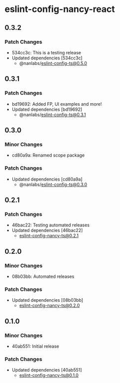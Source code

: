 # eslint-config-nancy-react

## 0.3.2

### Patch Changes

- 534cc3c: This is a testing release
- Updated dependencies [534cc3c]
  - @nanlabs/eslint-config-ts@0.5.0

## 0.3.1

### Patch Changes

- bd19692: Added FP, UI examples and more!
- Updated dependencies [bd19692]
  - @nanlabs/eslint-config-ts@0.3.1

## 0.3.0

### Minor Changes

- cd80a9a: Renamed scope package

### Patch Changes

- Updated dependencies [cd80a9a]
  - @nanlabs/eslint-config-ts@0.3.0

## 0.2.1

### Patch Changes

- 46bac22: Testing automated releases
- Updated dependencies [46bac22]
  - eslint-config-nancy-ts@0.2.1

## 0.2.0

### Minor Changes

- 08b03bb: Automated releases

### Patch Changes

- Updated dependencies [08b03bb]
  - eslint-config-nancy-ts@0.2.0

## 0.1.0

### Minor Changes

- 40ab551: Initial release

### Patch Changes

- Updated dependencies [40ab551]
  - eslint-config-nancy-ts@0.1.0

